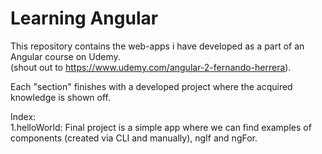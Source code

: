 # Learning Angular

This repository contains the web-apps i have developed as a part of an Angular course on Udemy.<br>
(shout out to https://www.udemy.com/angular-2-fernando-herrera).<br>

Each "section" finishes with a developed project where the acquired knowledge is shown off.

Index:<br>
1.helloWorld: Final project is a simple app where we can find examples of components (created via CLI and manually), ngIf and ngFor.<br>

